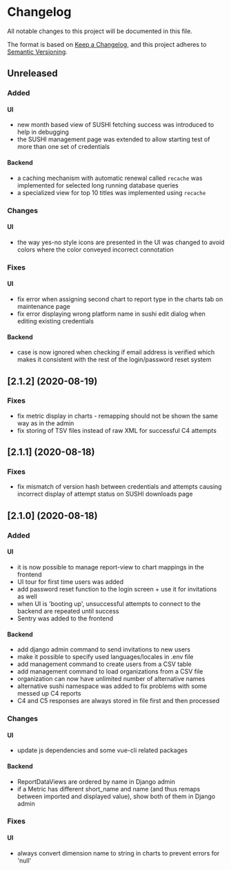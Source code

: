 # Changelog
All notable changes to this project will be documented in this file.

The format is based on [Keep a Changelog](https://keepachangelog.com/en/1.0.0/),
and this project adheres to [Semantic Versioning](https://semver.org/spec/v2.0.0.html).


## Unreleased

### Added

#### UI

- new month based view of SUSHI fetching success was introduced to help in debugging
- the SUSHI management page was extended to allow starting test of more than one
  set of credentials

#### Backend

- a caching mechanism with automatic renewal called `recache` was implemented for selected long running database queries
- a specialized view for top 10 titles was implemented using `recache`

### Changes

#### UI

- the way yes-no style icons are presented in the UI was changed to avoid colors
  where the color conveyed incorrect connotation

### Fixes

#### UI

- fix error when assigning second chart to report type in the charts tab on
  maintenance page
- fix error displaying wrong platform name in sushi edit dialog when editing
  existing credentials

#### Backend

- case is now ignored when checking if email address is verified which makes it
  consistent with the rest of the login/password reset system



## [2.1.2] (2020-08-19)

### Fixes

- fix metric display in charts - remapping should not be shown the same way as in the admin
- fix storing of TSV files instead of raw XML for successful C4 attempts


## [2.1.1] (2020-08-18)

### Fixes

- fix mismatch of version hash between credentials and attempts causing
  incorrect display of attempt status on SUSHI downloads page


## [2.1.0] (2020-08-18)

### Added

#### UI

- it is now possible to manage report-view to chart mappings in the frontend
- UI tour for first time users was added
- add password reset function to the login screen + use it for invitations as well
- when UI is 'booting up', unsuccessful attempts to connect to the backend are
  repeated until success
- Sentry was added to the frontend

#### Backend

- add django admin command to send invitations to new users
- make it possible to specify used languages/locales in .env file
- add management command to create users from a CSV table
- add management command to load organizations from a CSV file
- organization can now have unlimited number of alternative names
- alternative sushi namespace was added to fix problems with some messed up C4 reports
- C4 and C5 responses are always stored in file first and then processed

### Changes

#### UI

- update js dependencies and some vue-cli related packages

#### Backend

- ReportDataViews are ordered by name in Django admin
- if a Metric has different short_name and name (and thus remaps between imported
  and displayed value), show both of them in Django admin

### Fixes

#### UI

- always convert dimension name to string in charts to prevent errors for 'null'
